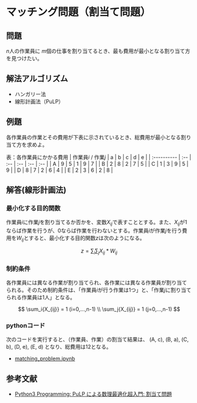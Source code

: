 # マッチング問題（割当て問題）

## 問題

$n$人の作業員に $m$個の仕事を割り当てるとき、最も費用が最小となる割り当て方を見つけたい。

## 解法アルゴリズム

- ハンガリー法
- 線形計画法（PuLP）

## 例題

各作業員の作業とその費用が下表に示されているとき、総費用が最小となる割り当て方を求めよ。

表：各作業員にかかる費用
| 作業員$i$ / 作業$j$ | a   | b   | c   | d   | e   |
| :---------- | :-- | :-- | :-- | :-- | :-- |
| A           | 9   | 5   | 1   | 9   | 7   |
| B           | 2   | 8   | 2   | 7   | 5   |
| C           | 1   | 3   | 9   | 5   | 9   |
| D           | 8   | 7   | 2   | 6   | 4   |
| E           | 2   | 3   | 6   | 2   | 8   |

## 解答(線形計画法)

### 最小化する目的関数

作業員$i$に作業$j$を割り当てるか否かを、変数$X_{ij}$で表すこととする。また、$X_{ij}$が$1$ならば作業を行うが、$0$ならば作業を行わないとする。作業員$i$が作業$j$を行う費用を$W_{ij}$とすると、最小化する目的関数$z$は次のようになる。

$$
z = \sum_i\sum_j{X_{ij} * W_{ij}}
$$

### 制約条件

各作業員には異なる作業が割り当てられ、各作業には異なる作業員が割り当てられる。そのため制約条件は、「作業員$i$が行う作業は1つ」と、「作業$j$に割り当てられる作業員は1人」となる。

$$
\sum_i{X_{ij}} = 1 (i=0,...,n-1) \\
\sum_j{X_{ij}} = 1 (j=0,...,n-1)
$$

### pythonコード

次のコードを実行すると、（作業員、作業）の割当て結果は、 (A, c), (B, a), (C, b), (D, e), (E, d) となり、総費用は$12$となる。

- [matching_problem.ipynb](./matching_problem.ipynb)


## 参考文献

- [Python3 Programming: PuLP による数理最適化超入門: 割当て問題](http://www.nct9.ne.jp/m_hiroi/light/pulp05.html)
